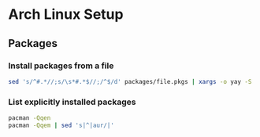 # Arch Linux Setup

## Packages

### Install packages from a file

```sh
sed 's/^#.*//;s/\s*#.*$//;/^$/d' packages/file.pkgs | xargs -o yay -S
```

### List explicitly installed packages

```sh
pacman -Qqen
pacman -Qqem | sed 's|^|aur/|'
```
